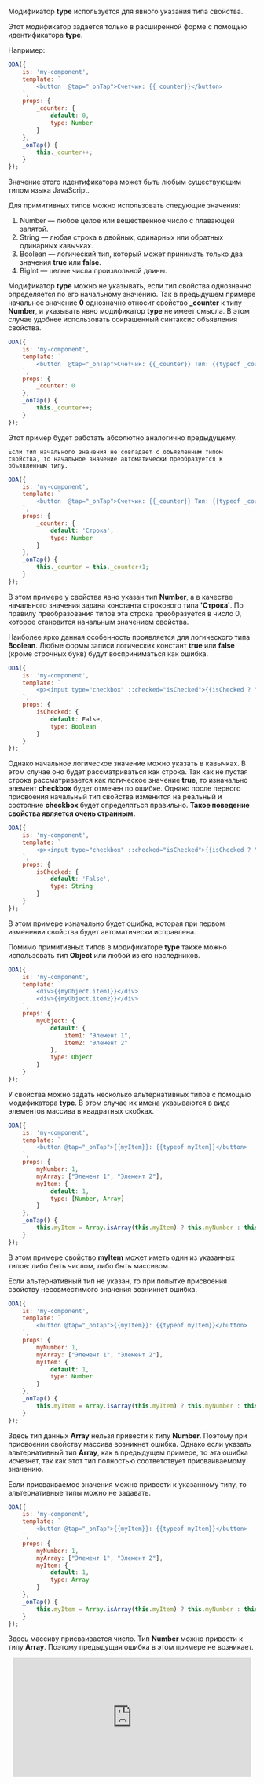 ﻿Модификатор **type** используется для явного указания типа свойства.

Этот модификатор задается только в расширенной форме с помощью идентификатора **type**.

Например:

```javascript _run_edit_console_[my-component.js]
ODA({
    is: 'my-component',
    template: `
        <button  @tap="_onTap">Счетчик: {{_counter}}</button>
    `,
    props: {
        _counter: {
            default: 0,
            type: Number
        }
    },
    _onTap() {
        this._counter++;
    }
});
```

Значение этого идентификатора может быть любым существующим типом языка JavaScript.

Для примитивных типов можно использовать следующие значения:

1. Number — любое целое или вещественное число с плавающей запятой.
2. String — любая строка в двойных, одинарных или обратных одинарных кавычках.
3. Boolean — логический тип, который может принимать только два значения **true** или **false**.
4. BigInt — целые числа произвольной длины.

Модификатор **type** можно не указывать, если тип свойства однозначно определяется по его начальному значению. Так в предыдущем примере начальное значение **0** однозначно относит свойство **_counter** к типу **Number**, и указывать явно модификатор **type** не имеет смысла. В этом случае удобнее использовать сокращенный синтаксис объявления свойства.

```javascript _run_edit_console_[my-component.js]
ODA({
    is: 'my-component',
    template: `
        <button  @tap="_onTap">Счетчик: {{_counter}} Тип: {{typeof _counter}}</button>
    `,
    props: {
        _counter: 0
    },
    _onTap() {
        this._counter++;
    }
});
```

Этот пример будет работать абсолютно аналогично предыдущему.

```info_md
Если тип начального значения не совпадает с объявленным типом свойства, то начальное значение автоматически преобразуется к объявленным типу.
```

```javascript _run_edit_console_[my-component.js]
ODA({
    is: 'my-component',
    template: `
        <button  @tap="_onTap">Счетчик: {{_counter}} Тип: {{typeof _counter}}</button>
    `,
    props: {
        _counter: {
            default: 'Строка',
            type: Number
        }
    },
    _onTap() {
        this._counter = this._counter+1;
    }
});
```

В этом примере у свойства явно указан тип **Number**, а в качестве начального значения задана константа строкового типа **'Строка'**. По правилу преобразования типов эта строка преобразуется в число 0, которое становится начальным значением свойства.

Наиболее ярко данная особенность проявляется для логического типа **Boolean**. Любые формы записи логических констант **true** или **false** (кроме строчных букв) будут восприниматься как ошибка.

```javascript _error_run_edit_console_[my-component.js]
ODA({
    is: 'my-component',
    template: `
        <p><input type="checkbox" ::checked="isChecked">{{isChecked ? "Я отмечен" : "Я не отмечен"}} Тип: {{typeof isChecked}}</p>
    `,
    props: {
        isChecked: {
            default: False,
            type: Boolean
        }
    }
});
```

Однако начальное логическое значение можно указать в кавычках. В этом случае оно будет рассматриваться как строка. Так как не пустая строка рассматривается как логическое значение **true**, то изначально элемент **checkbox** будет отмечен по ошибке. Однако после первого присвоения начальный тип свойства изменится на реальный и состояние **checkbox** будет определяться правильно. **Такое поведение свойства является очень странным.**

```javascript _error_run_edit_console_[my-component.js]
ODA({
    is: 'my-component',
    template: `
        <p><input type="checkbox" ::checked="isChecked">{{isChecked ? "Я отмечен" : "Я не отмечен"}} Тип: {{typeof isChecked}}</p>
    `,
    props: {
        isChecked: {
            default: 'False',
            type: String
        }
    }
});
```

В этом примере изначально будет ошибка, которая при первом изменении свойства будет автоматически исправлена.

Помимо примитивных типов в модификаторе **type** также можно использовать тип **Object** или любой из его наследников.

```javascript _run_edit_console_[my-component.js]
ODA({
    is: 'my-component',
    template: `
        <div>{{myObject.item1}}</div>
        <div>{{myObject.item2}}</div>
    `,
    props: {
        myObject: {
            default: {
                item1: "Элемент 1",
                item2: "Элемент 2"
            },
            type: Object
        }
    }
});
```

У свойства можно задать несколько альтернативных типов с помощью модификатора **type**. В этом случае их имена указываются в виде элементов массива в квадратных скобках.

```javascript _run_edit_console_[my-component.js]
ODA({
    is: 'my-component',
    template: `
        <button @tap="_onTap">{{myItem}}: {{typeof myItem}}</button>
    `,
    props: {
        myNumber: 1,
        myArray: ["Элемент 1", "Элемент 2"],
        myItem: {
            default: 1,
            type: [Number, Array]
        }
    },
    _onTap() {
        this.myItem = Array.isArray(this.myItem) ? this.myNumber : this.myArray;
    }
});
```

В этом примере свойство **myItem** может иметь один из указанных типов: либо быть числом, либо быть массивом.

Если альтернативный тип не указан, то при попытке присвоения свойству несовместимого значения возникнет ошибка.

```javascript error_run_edit_console_[my-component.js]
ODA({
    is: 'my-component',
    template: `
        <button @tap="_onTap">{{myItem}}: {{typeof myItem}}</button>
    `,
    props: {
        myNumber: 1,
        myArray: ["Элемент 1", "Элемент 2"],
        myItem: {
            default: 1,
            type: Number
        }
    },
    _onTap() {
        this.myItem = Array.isArray(this.myItem) ? this.myNumber : this.myArray;
    }
});
```

Здесь тип данных **Array** нельзя привести к типу **Number**. Поэтому при присвоении   свойству массива возникнет ошибка. Однако если указать альтернативный тип **Array**, как в предыдущем примере, то эта ошибка исчезнет, так как этот тип полностью соответствует присваиваемому значению.

Если присваиваемое значения можно привести к указанному типу, то альтернативные типы можно не задавать.

```javascript _run_edit_console_[my-component.js]
ODA({
    is: 'my-component',
    template: `
        <button @tap="_onTap">{{myItem}}: {{typeof myItem}}</button>
    `,
    props: {
        myNumber: 1,
        myArray: ["Элемент 1", "Элемент 2"],
        myItem: {
            default: 1,
            type: Array
        }
    },
    _onTap() {
        this.myItem = Array.isArray(this.myItem) ? this.myNumber : this.myArray;
    }
});
```

Здесь массиву присваивается число. Тип **Number** можно привести к типу **Array**. Поэтому предыдущая ошибка в этом примере не возникает.

<div style="position:relative;padding-bottom:48%; margin:10px">
    <iframe src="https://www.youtube.com/embed/yHueM94LlbA?start=0" frameborder="0" allow="accelerometer; autoplay; encrypted-media; gyroscope; picture-in-picture" allowfullscreen
    	style="position:absolute;width:100%;height:100%;"></iframe>
</div>

